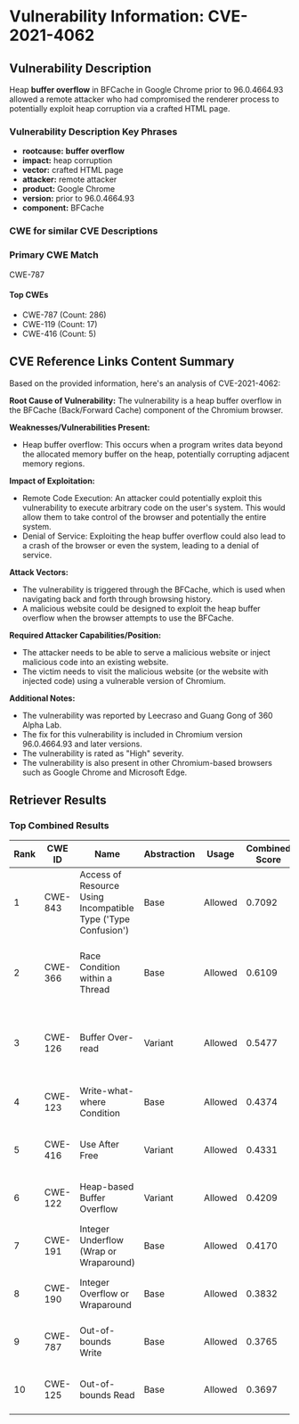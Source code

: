 # Vulnerability Information: CVE-2021-4062

## Vulnerability Description
Heap **buffer overflow** in BFCache in Google Chrome prior to 96.0.4664.93 allowed a remote attacker who had compromised the renderer process to potentially exploit heap corruption via a crafted HTML page.

### Vulnerability Description Key Phrases
- **rootcause:** **buffer overflow**
- **impact:** heap corruption
- **vector:** crafted HTML page
- **attacker:** remote attacker
- **product:** Google Chrome
- **version:** prior to 96.0.4664.93
- **component:** BFCache

### CWE for similar CVE Descriptions
### Primary CWE Match
CWE-787

#### Top CWEs
- CWE-787 (Count: 286)
- CWE-119 (Count: 17)
- CWE-416 (Count: 5)

## CVE Reference Links Content Summary
Based on the provided information, here's an analysis of CVE-2021-4062:

**Root Cause of Vulnerability:**
The vulnerability is a heap buffer overflow in the BFCache (Back/Forward Cache) component of the Chromium browser.

**Weaknesses/Vulnerabilities Present:**
- Heap buffer overflow: This occurs when a program writes data beyond the allocated memory buffer on the heap, potentially corrupting adjacent memory regions.

**Impact of Exploitation:**
- Remote Code Execution: An attacker could potentially exploit this vulnerability to execute arbitrary code on the user's system. This would allow them to take control of the browser and potentially the entire system.
- Denial of Service: Exploiting the heap buffer overflow could also lead to a crash of the browser or even the system, leading to a denial of service.

**Attack Vectors:**
- The vulnerability is triggered through the BFCache, which is used when navigating back and forth through browsing history.
- A malicious website could be designed to exploit the heap buffer overflow when the browser attempts to use the BFCache.

**Required Attacker Capabilities/Position:**
- The attacker needs to be able to serve a malicious website or inject malicious code into an existing website.
- The victim needs to visit the malicious website (or the website with injected code) using a vulnerable version of Chromium.

**Additional Notes:**
- The vulnerability was reported by Leecraso and Guang Gong of 360 Alpha Lab.
- The fix for this vulnerability is included in Chromium version 96.0.4664.93 and later versions.
- The vulnerability is rated as "High" severity.
- The vulnerability is also present in other Chromium-based browsers such as Google Chrome and Microsoft Edge.

## Retriever Results

### Top Combined Results

| Rank | CWE ID | Name | Abstraction | Usage | Combined Score | Retrievers | Individual Scores |
|------|--------|------|-------------|-------|---------------|------------|-------------------|
| 1 | CWE-843 | Access of Resource Using Incompatible Type ('Type Confusion') | Base | Allowed | 0.7092 | dense, sparse, graph | dense: 0.532, sparse: 0.262, graph: 0.819 |
| 2 | CWE-366 | Race Condition within a Thread | Base | Allowed | 0.6109 | dense, sparse, graph | dense: 0.560, sparse: 0.200, graph: 0.604 |
| 3 | CWE-126 | Buffer Over-read | Variant | Allowed | 0.5477 | dense, sparse, graph | dense: 0.557, sparse: 0.165, graph: 0.616 |
| 4 | CWE-123 | Write-what-where Condition | Base | Allowed | 0.4374 | sparse, graph | sparse: 0.162, graph: 0.965 |
| 5 | CWE-416 | Use After Free | Variant | Allowed | 0.4331 | dense, sparse | dense: 0.601, sparse: 0.295 |
| 6 | CWE-122 | Heap-based Buffer Overflow | Variant | Allowed | 0.4209 | dense, sparse | dense: 0.592, sparse: 0.279 |
| 7 | CWE-191 | Integer Underflow (Wrap or Wraparound) | Base | Allowed | 0.4170 | sparse, graph | sparse: 0.209, graph: 0.832 |
| 8 | CWE-190 | Integer Overflow or Wraparound | Base | Allowed | 0.3832 | dense, sparse | dense: 0.545, sparse: 0.193 |
| 9 | CWE-787 | Out-of-bounds Write | Base | Allowed | 0.3765 | dense, sparse | dense: 0.541, sparse: 0.185 |
| 10 | CWE-125 | Out-of-bounds Read | Base | Allowed | 0.3697 | dense, sparse | dense: 0.525, sparse: 0.187 |

